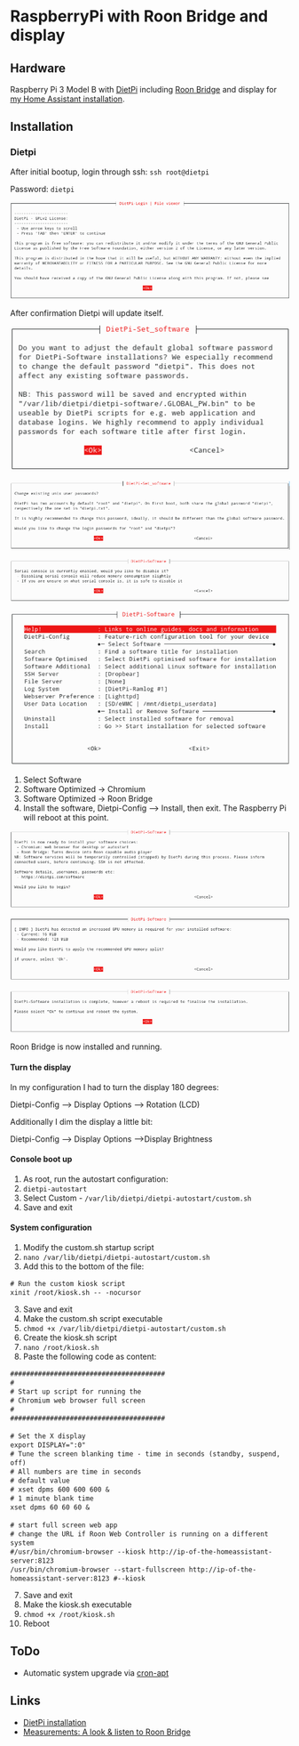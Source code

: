 # RaspberryPi with Roon Bridge and display

## Hardware

Raspberry Pi 3 Model B with [DietPi](https://github.com/MichaIng/DietPi) including [Roon Bridge](https://kb.roonlabs.com/RoonBridge) and display for [my Home Assistant installation](home-assistant-smart-home.md).

## Installation

### Dietpi

After initial bootup, login through ssh: `ssh root@dietpi`

Password: `dietpi`

![DietPi Initial](../images/dietpi_initial.png)

After confirmation Dietpi will update itself.

![DietPi-Set Software](../images/dietpi-set_software.png)

![DietPi Unix Password](../images/dietpi_unix_password.png)

![DietPi Serial Console](../images/dietpi_serial_console.png)

![DietPi Software](../images/dietpi_software.png)

1. Select Software
  1. Software Optimized -> Chromium
  2. Software Optimized -> Roon Bridge
2. Install the software, Dietpi-Config --> Install, then exit. The Raspberry Pi will reboot at this point.

![DietPi Software Install](../images/dietpi_software_install.png)

![DietPi GPU Memory](../images/dietpi_gpu_memory.png)

![DietPi Software Final](../images/dietpi_software_final.png)

Roon Bridge is now installed and running.

#### Turn the display

In my configuration I had to turn the display 180 degrees:

Dietpi-Config --> Display Options --> Rotation (LCD)

Additionally I dim the display a little bit:

Dietpi-Config --> Display Options -->Display Brightness

#### Console boot up

1. As root, run the autostart configuration:
  1. `dietpi-autostart`
2. Select Custom - `/var/lib/dietpi/dietpi-autostart/custom.sh`
3. Save and exit

#### System configuration

1. Modify the custom.sh startup script
  1. `nano /var/lib/dietpi/dietpi-autostart/custom.sh`
2. Add this to the bottom of the file:
```
# Run the custom kiosk script
xinit /root/kiosk.sh -- -nocursor
```
3. Save and exit
4. Make the custom.sh script executable
  1. `chmod +x /var/lib/dietpi/dietpi-autostart/custom.sh`
5. Create the kiosk.sh script
  1. `nano /root/kiosk.sh`
6. Paste the following code as content:

```
#######################################
#
# Start up script for running the
# Chromium web browser full screen
#
#######################################

# Set the X display
export DISPLAY=":0"
# Tune the screen blanking time - time in seconds (standby, suspend, off)
# All numbers are time in seconds
# default value
# xset dpms 600 600 600 &
# 1 minute blank time
xset dpms 60 60 60 &

# start full screen web app
# change the URL if Roon Web Controller is running on a different system
#/usr/bin/chromium-browser --kiosk http://ip-of-the-homeassistant-server:8123
/usr/bin/chromium-browser --start-fullscreen http://ip-of-the-homeassistant-server:8123 #--kiosk
```

7. Save and exit
8. Make the kiosk.sh executable
  1. `chmod +x /root/kiosk.sh`
9. Reboot

## ToDo
* Automatic system upgrade via [cron-apt](https://wiki.ubuntuusers.de/cron-apt/)

## Links

* [DietPi installation](https://dietpi.com/phpbb/viewtopic.php?p=9#p9)
* [Measurements: A look & listen to Roon Bridge](http://archimago.blogspot.com/2017/02/measurements-look-listen-to-roon-bridge.html)
